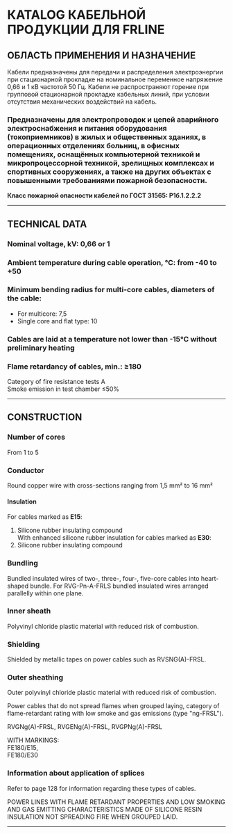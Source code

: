 # КATALOG КАБЕЛЬНОЙ ПРОДУКЦИИ ДЛЯ FRLINE

## ОБЛАСТЬ ПРИМЕНЕНИЯ И НАЗНАЧЕНИЕ  
Кабели предназначены для передачи и распределения электроэнергии при стационарной прокладке на номинальное переменное напряжение 0,66 и 1 кВ частотой 50 Гц. Кабели не распространяют горение при групповой стационарной прокладке кабельных линий, при условии отсутствия механических воздействий на кабель.

### Предназначены для электропроводок и цепей аварийного электроснабжения и питания оборудования (токоприемников) в жилых и общественных зданиях, в операционных отделениях больниц, в офисных помещениях, оснащённых компьютерной техникой и микропроцессорной техникой, зрелищных комплексах и спортивных сооружениях, а также на других объектах с повышенными требованиями пожарной безопасности.

**Класс пожарной опасности кабелей по ГОСТ 31565: P1б.1.2.2.2**

---

## TECHNICAL DATA  

### Nominal voltage, kV: 0,66 or 1  
### Ambient temperature during cable operation, °C: from -40 to +50  

### Minimum bending radius for multi-core cables, diameters of the cable: 
- For multicore: 7,5  
- Single core and flat type: 10  

### Cables are laid at a temperature not lower than -15°C without preliminary heating  

### Flame retardancy of cables, min.: ≥180  
Category of fire resistance tests A  
Smoke emission in test chamber ≤50%  

---

## CONSTRUCTION 

### Number of cores  
From 1 to 5  

### Conductor  
Round copper wire with cross-sections ranging from 1,5 mm² to 16 mm²  

#### Insulation  
For cables marked as **E15**:  
1. Silicone rubber insulating compound  
With enhanced silicone rubber insulation for cables marked as **E30**:  
2. Silicone rubber insulating compound  

### Bundling  
Bundled insulated wires of two-, three-, four-, five-core cables into heart-shaped bundle. For RVG-Pn-A-FRLS bundled insulated wires arranged parallelly within one plane.  

### Inner sheath  
Polyvinyl chloride plastic material with reduced risk of combustion.  

### Shielding  
Shielded by metallic tapes on power cables such as RVSNG(A)-FRSL.  

### Outer sheathing  
Outer polyvinyl chloride plastic material with reduced risk of combustion.  

Power cables that do not spread flames when grouped laying, category of flame-retardant rating with low smoke and gas emissions (type "ng-FRSL").  

RVGNg(A)-FRSL, RVGENg(A)-FRSL, RVGPNg(A)-FRSL  

WITH MARKINGS:  
FE180/E15,  
FE180/E30  

### Information about application of splices  
Refer to page 128 for information regarding these types of cables.  

POWER LINES WITH FLAME RETARDANT PROPERTIES AND LOW SMOKING AND GAS EMITTING CHARACTERISTICS MADE OF SILICONE RESIN INSULATION NOT SPREADING FIRE WHEN GROUPED LAID.  

---  